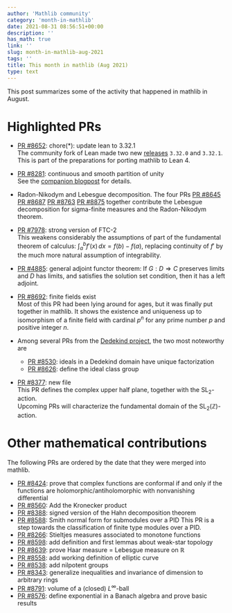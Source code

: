 ```yaml
---
author: 'Mathlib community'
category: 'month-in-mathlib'
date: 2021-08-31 08:56:51+00:00
description: ''
has_math: true
link: ''
slug: month-in-mathlib-aug-2021
tags: ''
title: This month in mathlib (Aug 2021)
type: text
---
```


This post summarizes some of the activity that happened in mathlib in August.

<!-- TEASER_END -->

# Highlighted PRs

* [PR #8652](https://github.com/leanprover-community/mathlib/pull/8652): chore(*): update lean to 3.32.1  
  The community fork of Lean made two new
  [releases](https://github.com/leanprover-community/lean/blob/master/doc/changes.md#3321c-12-august-2021)
  `3.32.0` and `3.32.1`.
  This is part of the preparations for porting mathlib to Lean 4.


* [PR #8281](https://github.com/leanprover-community/mathlib/pull/8281):  continuous and smooth partition of unity  
  See the [companion blogpost](continuous-partitions-of-unity/) for details.

* Radon-Nikodym and Lebesgue decomposition. The four PRs
  [PR #8645](https://github.com/leanprover-community/mathlib/pull/8645)
  [PR #8687](https://github.com/leanprover-community/mathlib/pull/8687)
  [PR #8763](https://github.com/leanprover-community/mathlib/pull/8763)
  [PR #8875](https://github.com/leanprover-community/mathlib/pull/8875)
  together contribute
  the Lebesgue decomposition for sigma-finite measures
  and the Radon-Nikodym theorem.

* [PR #7978](https://github.com/leanprover-community/mathlib/pull/7978): strong version of FTC-2  
  This weakens considerably the assumptions of part of the fundamental theorem of calculus: 
  $\int _{a}^{b}f'(x)\,dx=f(b)-f(a)$,
  replacing continuity of $f'$ by the much more natural assumption of integrability.

* [PR #4885](https://github.com/leanprover-community/mathlib/pull/4885):  general adjoint functor theorem:
  If $G : D ⇒ C$ preserves limits and $D$ has limits, and satisfies the solution set condition,
  then it has a left adjoint.

* [PR #8692](https://github.com/leanprover-community/mathlib/pull/8692):  finite fields exist  
  Most of this PR had been lying around for ages,
  but it was finally put together in mathlib.
  It shows the existence and uniqueness up to isomorphism of a finite field with cardinal $p^n$
  for any prime number $p$ and positive integer $n$.

* Among several PRs from the [Dedekind project](https://github.com/lean-forward/class-number), the two most noteworthy are
    * [PR #8530](https://github.com/leanprover-community/mathlib/pull/8530):  ideals in a Dedekind domain have unique factorization
    * [PR #8626](https://github.com/leanprover-community/mathlib/pull/8626):  define the ideal class group  


* [PR #8377](https://github.com/leanprover-community/mathlib/pull/8377):  new file  
  This PR defines the complex upper half plane, together with the $\mathrm{SL}_2$-action.  
  Upcoming PRs will characterize the fundamental domain of the $\mathrm{SL}_2(\mathbb{Z})$-action.
  


# Other mathematical contributions

The following PRs are ordered by the date that they were merged into mathlib.

* [PR #8424](https://github.com/leanprover-community/mathlib/pull/8424):  prove that complex functions are conformal if and only if the functions are holomorphic/antiholomorphic with nonvanishing differential
* [PR #8560](https://github.com/leanprover-community/mathlib/pull/8560):  Add the Kronecker product
* [PR #8388](https://github.com/leanprover-community/mathlib/pull/8388):  signed version of the Hahn decomposition theorem
* [PR #8588](https://github.com/leanprover-community/mathlib/pull/8588):  Smith normal form for submodules over a PID
  This PR is a step towards the classification of finite type modules over a PID.
* [PR #8266](https://github.com/leanprover-community/mathlib/pull/8266):  Stieltjes measures associated to monotone functions
* [PR #8598](https://github.com/leanprover-community/mathlib/pull/8598):  add definition and first lemmas about weak-star topology
* [PR #8639](https://github.com/leanprover-community/mathlib/pull/8639):  prove Haar measure = Lebesgue measure on $ℝ$
* [PR #8558](https://github.com/leanprover-community/mathlib/pull/8558):  add working definition of elliptic curve
* [PR #8538](https://github.com/leanprover-community/mathlib/pull/8538):  add nilpotent groups
* [PR #8343](https://github.com/leanprover-community/mathlib/pull/8343):  generalize inequalities and invariance of dimension to arbitrary rings
* [PR #8791](https://github.com/leanprover-community/mathlib/pull/8791):  volume of a (closed) $L^∞$-ball
* [PR #8576](https://github.com/leanprover-community/mathlib/pull/8576):  define exponential in a Banach algebra and prove basic results
